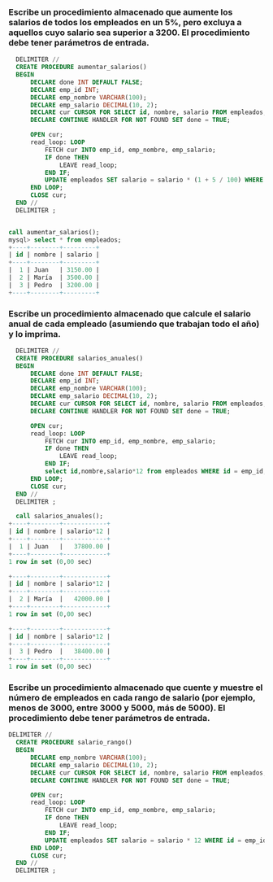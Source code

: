 ### Escribe un procedimiento almacenado que aumente los salarios de todos los empleados en un 5%, pero excluya a aquellos cuyo salario sea superior a 3200. El procedimiento debe tener parámetros de entrada.

```sql
  DELIMITER //
  CREATE PROCEDURE aumentar_salarios()
  BEGIN
      DECLARE done INT DEFAULT FALSE;
      DECLARE emp_id INT;
      DECLARE emp_nombre VARCHAR(100);
      DECLARE emp_salario DECIMAL(10, 2);
      DECLARE cur CURSOR FOR SELECT id, nombre, salario FROM empleados;
      DECLARE CONTINUE HANDLER FOR NOT FOUND SET done = TRUE;

      OPEN cur;
      read_loop: LOOP
          FETCH cur INTO emp_id, emp_nombre, emp_salario;
          IF done THEN
              LEAVE read_loop;
          END IF;
          UPDATE empleados SET salario = salario * (1 + 5 / 100) WHERE id = emp_id and  salario<3200 ;
      END LOOP;
      CLOSE cur;
  END //
  DELIMITER ;


call aumentar_salarios();
mysql> select * from empleados;
+----+--------+---------+
| id | nombre | salario |
+----+--------+---------+
|  1 | Juan   | 3150.00 |
|  2 | María  | 3500.00 |
|  3 | Pedro  | 3200.00 |
+----+--------+---------+

```

### Escribe un procedimiento almacenado que calcule el salario anual de cada empleado (asumiendo que trabajan todo el año) y lo imprima.

```sql
  DELIMITER //
  CREATE PROCEDURE salarios_anuales()
  BEGIN
      DECLARE done INT DEFAULT FALSE;
      DECLARE emp_id INT;
      DECLARE emp_nombre VARCHAR(100);
      DECLARE emp_salario DECIMAL(10, 2);
      DECLARE cur CURSOR FOR SELECT id, nombre, salario FROM empleados;
      DECLARE CONTINUE HANDLER FOR NOT FOUND SET done = TRUE;

      OPEN cur;
      read_loop: LOOP
          FETCH cur INTO emp_id, emp_nombre, emp_salario;
          IF done THEN
              LEAVE read_loop;
          END IF;
          select id,nombre,salario*12 from empleados WHERE id = emp_id;
      END LOOP;
      CLOSE cur;
  END //
  DELIMITER ;

  call salarios_anuales();
+----+--------+------------+
| id | nombre | salario*12 |
+----+--------+------------+
|  1 | Juan   |   37800.00 |
+----+--------+------------+
1 row in set (0,00 sec)

+----+--------+------------+
| id | nombre | salario*12 |
+----+--------+------------+
|  2 | María  |   42000.00 |
+----+--------+------------+
1 row in set (0,00 sec)

+----+--------+------------+
| id | nombre | salario*12 |
+----+--------+------------+
|  3 | Pedro  |   38400.00 |
+----+--------+------------+
1 row in set (0,00 sec)

```




### Escribe un procedimiento almacenado que cuente y muestre el número de empleados en cada rango de salario (por ejemplo, menos de 3000, entre 3000 y 5000, más de 5000). El procedimiento debe tener parámetros de entrada.

```sql
DELIMITER //
  CREATE PROCEDURE salario_rango()
  BEGIN
      DECLARE emp_nombre VARCHAR(100);
      DECLARE emp_salario DECIMAL(10, 2);
      DECLARE cur CURSOR FOR SELECT id, nombre, salario FROM empleados;
      DECLARE CONTINUE HANDLER FOR NOT FOUND SET done = TRUE;

      OPEN cur;
      read_loop: LOOP
          FETCH cur INTO emp_id, emp_nombre, emp_salario;
          IF done THEN
              LEAVE read_loop;
          END IF;
          UPDATE empleados SET salario = salario * 12 WHERE id = emp_id;
      END LOOP;
      CLOSE cur;
  END //
  DELIMITER ;
```

